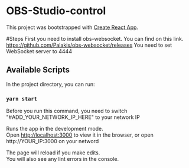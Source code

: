 # OBS-Studio-control

This project was bootstrapped with [Create React App](https://github.com/facebook/create-react-app).

#Steps
First you need to install obs-websocket. You can find on this link.
https://github.com/Palakis/obs-websocket/releases
You need to set WebSocket server to 4444

## Available Scripts

In the project directory, you can run:

### `yarn start`

Before you run this command, you need to switch "#ADD_YOUR_NETWORK_IP_HERE" to your network IP

Runs the app in the development mode.<br />
Open [http://localhost:3000](http://localhost:3000) to view it in the browser, or open http://YOUR_IP:3000 on your netword

The page will reload if you make edits.<br />
You will also see any lint errors in the console.
